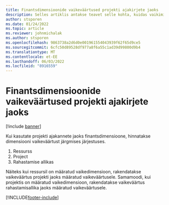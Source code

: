 ```yaml
---
title: Finantsdimensioonide vaikeväärtused projekti ajakirjete jaoks
description: Selles artiklis antakse teavet selle kohta, kuidas vaikimisi finantsdimensioone ajakannetega seotakse.
author: stsporen
ms.date: 01/24/2022
ms.topic: article
ms.reviewer: johnmichalak
ms.author: stsporen
ms.openlocfilehash: 9863738a2d6d0e001961554043939f62f65d9ce5
ms.sourcegitcommit: 6cfc50d89528df977a8f6a55c1ad39d99800d9b4
ms.translationtype: MT
ms.contentlocale: et-EE
ms.lasthandoff: 06/03/2022
ms.locfileid: "8916559"
---
```

# <a name="defaulting-financial-dimensions-for-project-time-entries"></a>Finantsdimensioonide vaikeväärtused projekti ajakirjete jaoks

[!include [banner](../includes/banner.md)]

Kui kasutate projekti ajakannete jaoks finantsdimensioone, hinnatakse dimensiooni vaikeväärtust järgmises järjestuses.

1. Ressurss
2. Project
3. Rahastamise allikas

Näiteks kui ressursil on määratud vaikedimensioon, rakendatakse vaikeväärtus projekti jaoks määratud vaikeväärtusele. Samamoodi, kui projektis on määratud vaikedimensioon, rakendatakse vaikeväärtus rahastamisallika jaoks määratud vaikeväärtusele.

[!INCLUDE[footer-include](../includes/footer-banner.md)]
